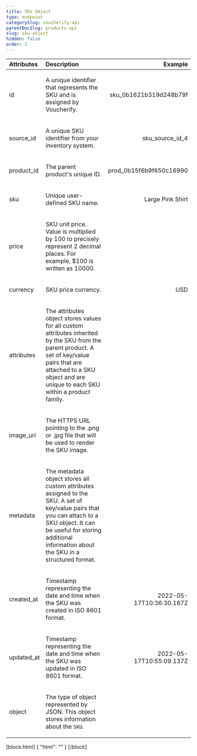 ```yaml
---
title: SKU Object
type: endpoint
categorySlug: voucherify-api
parentDocSlug: products-api
slug: sku-object
hidden: false
order: 2
---
```


| Attributes |  Description  | Example |
|:-----|:--------|------:|
| id | <p>A unique identifier that represents the SKU and is assigned by Voucherify.</p> | <p>sku_0b1621b319d248b79f</p> |
| source_id | <p>A unique SKU identifier from your inventory system.</p> | <p>sku_source_id_4</p> |
| product_id | <p>The parent product's unique ID.</p> | <p>prod_0b15f6b9f650c16990</p> |
| sku | <p>Unique user-defined SKU name.</p> | <p>Large Pink Shirt</p> |
| price | <p>SKU unit price. Value is multiplied by 100 to precisely represent 2 decimal places. For example, $100 is written as 10000.</p> |  |
| currency | <p>SKU price currency.</p> | <p>USD</p> |
| attributes | <p>The attributes object stores values for all custom attributes inherited by the SKU from the parent product. A set of key/value pairs that are attached to a SKU object and are unique to each SKU within a product family.</p>  |  |
| image_url | <p>The HTTPS URL pointing to the .png or .jpg file that will be used to render the SKU image.</p> |  |
| metadata | <p>The metadata object stores all custom attributes assigned to the SKU. A set of key/value pairs that you can attach to a SKU object. It can be useful for storing additional information about the SKU in a structured format.</p>  |  |
| created_at | <p>Timestamp representing the date and time when the SKU was created in ISO 8601 format.</p> | <p>2022-05-17T10:36:30.187Z</p> |
| updated_at | <p>Timestamp representing the date and time when the SKU was updated in ISO 8601 format.</p> | <p>2022-05-17T10:55:09.137Z</p> |
| object | <p>The type of object represented by JSON. This object stores information about the <code>SKU</code>.</p> |  |

[block:html]
{
  "html": "<style>\n[title=\"Toggle library\"] { \n  display: none; }\n.LanguagePicker-divider { \n  display: none; }\n.Playground-section3VTXuaYZivJK > .APISectionHeader3LN_-QIR0m7x {\n  display: none; }\n.LanguagePicker-languages1qVVo_v6AlP9 {\n  display: none; }\n.headline-container-article-info2GaOf2jMpV0r {\n  display: none; }\n.APISectionHeader3LN_-QIR0m7x {\n  display: none; }\n.APIResponseSchemaPicker-label3XMQ9E-slNcS {\n  display: none; }\n.PlaygroundC7DInM9NFvBg {\n  display: none; }\n.Modal-Header3VPrQs3MUWWd {\n  display: none; }\n.rm-ReferenceMain .rm-Article {\n  max-width: 2000px; }\n</style>"
}
[/block]
